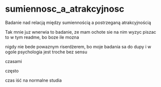 # sumiennosc_a_atrakcyjnosc
Badanie nad relacją między sumiennością a  postrzeganą atrakcyjnością
<p>Tak mnie juz wnerwia to badanie, ze mam ochote sie na nim wyzyc piszac to w tym readme, bo boze ile mozna
<p>nigdy nie bede powaznym riserdżerem, bo moje badania sa do dupy i w ogole psychologia jest troche bez sensu
<p>czasami
<p>często
<p>czas iść na normalne studia

